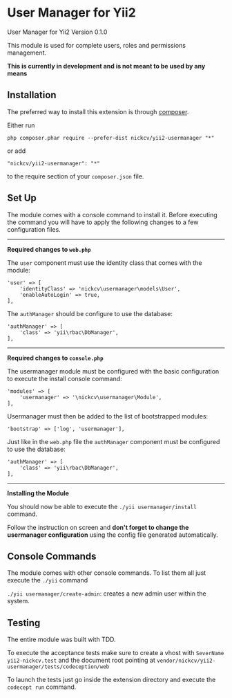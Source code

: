 User Manager for Yii2
======================
User Manager for Yii2
Version 0.1.0

This module is used for complete users, roles and permissions management.

**This is currently in development and is not meant to be used by any means**


Installation
------------

The preferred way to install this extension is through [composer](http://getcomposer.org/download/).

Either run

```
php composer.phar require --prefer-dist nickcv/yii2-usermanager "*"
```

or add

```
"nickcv/yii2-usermanager": "*"
```

to the require section of your `composer.json` file.


Set Up
------

The module comes with a console command to install it.
Before executing the command you will have to apply the following changes to a few configuration files.

___
**Required changes to ```web.php```**

The ```user``` component must use the identity class that comes with the module:

```
'user' => [
    'identityClass' => 'nickcv\usermanager\models\User',
    'enableAutoLogin' => true,
],
```

The ```authManager``` should be configure to use the database:

```
'authManager' => [
    'class' => 'yii\rbac\DbManager',
],
```

___
**Required changes to ```console.php```**

The usermanager module must be configured with the basic configuration to execute the install console command:

```
'modules' => [
    'usermanager' => '\nickcv\usermanager\Module',
],
```

Usermanager must then be added to the list of bootstrapped  modules:

```
'bootstrap' => ['log', 'usermanager'],
```

Just like in the ```web.php``` file the ```authManager``` component must be configured to use the database:

```
'authManager' => [
    'class' => 'yii\rbac\DbManager',
],
```

___
**Installing the Module**

You should now be able to execute the ```./yii usermanager/install``` command.

Follow the instruction on screen and **don't forget to change the usermanager configuration** using the config file generated automatically.

Console Commands
----------------

The module comes with other console commands.
To list them all just execute the ```./yii``` command

```./yii usermanager/create-admin```: creates a new admin user within the system.


Testing
------------

The entire module was built with TDD.

To execute the acceptance tests make sure to create a vhost with ```SeverName yii2-nickcv.test``` and the document root pointing at ```vendor/nickcv/yii2-usermanager/tests/codeception/web```

To launch the tests just go inside the extension directory and execute the ```codecept run``` command.